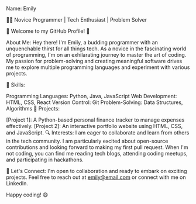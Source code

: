 Name: Emily

👩‍💻 Novice Programmer | Tech Enthusiast | Problem Solver

🌱 Welcome to my GitHub Profile! 🌱

About Me:
Hey there! I'm Emily, a budding programmer with an unquenchable thirst for all things tech. As a novice in the fascinating world of programming, I'm on an exhilarating journey to master the art of coding. My passion for problem-solving and creating meaningful software drives me to explore multiple programming languages and experiment with various projects.

🚀 Skills:

Programming Languages: Python, Java, JavaScript
Web Development: HTML, CSS, React
Version Control: Git
Problem-Solving: Data Structures, Algorithms
🌟 Projects:

[Project 1]: A Python-based personal finance tracker to manage expenses effectively.
[Project 2]: An interactive portfolio website using HTML, CSS, and JavaScript.
🔍 Interests:
I am eager to collaborate and learn from others in the tech community. I am particularly excited about open-source contributions and looking forward to making my first pull request. When I'm not coding, you can find me reading tech blogs, attending coding meetups, and participating in hackathons.

📧 Let's Connect:
I'm open to collaboration and ready to embark on exciting projects. Feel free to reach out at emily@email.com or connect with me on LinkedIn.

Happy coding! 😄

